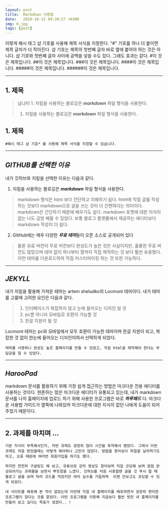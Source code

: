 ```yaml
---
layout: post
title:  Markdown 사용법
date:   2020-10-15 09:20:27 +0300
img: 6.jpg
tags: [post]
---
```



이렇게 해시 태그 샵 기호를 사용해 제목 서식을 지정한다. "#" 기호를 하나 더 붙이면 제목 글자가 더 작아진다. 샵 기호는 제목의 첫번째 글자 바로 옆에 붙어야 하는 것은 아니다. 샵 기호와 첫번째 글자 사이에 공백을 넣을 수도 있다. 그래도 효과는 같다.
#이 것은 제목입니다.
##이 것은 제목입니다.
###이 것은 제목입니다.
####이 것은 제목입니다.
#####이 것은 제목입니다.
######이 것은 제목입니다.

_ _ _



## 1. 제목

>냠냐미 1. 지킬을 사용하는 블로깅은 ***markdown*** 파일 형식을 사용한다. 
>1. 지킬을 사용하는 블로깅은 ***markdown*** 파일 형식을 사용한다. 


## 1. 제목

```
#해시 태그 샵 기호* 를 사용해 제목 서식을 지정할 수 있습니다.
```




_ _ _


## *GITHUB를 선택한 이유*
내가 깃허브와 지킬을 선택한 이유는 다음과 같다.
1. 지킬을 사용하는 블로깅은 ***markdown*** 파일 형식을 사용한다. 
> markdown 형식은 html 보다 간단하고 이해하기 쉽다. html에 직접 글를 작성하는 것보다 markdown으로 글을 쓰는 것이 더 간편하다는 의미이다. markdown은 간단하기 때문에 배우기도 쉽다. markdown 포맷에 대한 지식이 없는 나도 금방 배울 수 있었다. 보통 블로그 플랫폼에서 제공하는 에디터보다 markdown 작성이 더 쉽다. 

2. GitHub에는 매우 다양한 ***무료 테마***들이 오픈 소스로 공개되어 있다
> 물론 유료 버전이 무료 버전보다 완성도가 높은 것은 사실이지만, 훌륭한 무료 버전도 많았으며 테마 없이 하나부터 열까지 직접 제작하는 것 보다 훨씬 유용했다. 이런 테마를 다운로드하여 직접 커스터마이징 하는 것 또한 가능하다.


_ _ _
## *JEKYLL*
내가 지킬을 활용해 가져온 테마는 artem sheludko의 Locmont 테마이다. 내가 테마를 고를때 고려한 요인은 다음과 같다.
>1. 인터페이스가 복잡하지 않고 눈에 들어오는 디자인 일 것
>2. pc뿐 아니라 모바일로 호환이 가능할 것
>3. 한글 지원이 될 것

Locmont 테마는 pc와 모바일에서 모두 호환이 가능한 테마이며 한글 지원이 되고, 복잡한 것 없이 한눈에 들어오는 디자인이여서 선택하게 되었다.

```
테마를 사용하니 완성도 높은 홈페이지를 만들 수 있었고, 직접 html을 제작해야 한다는 부담감을 덜 수 있었다.
```


_ _ _
## *HarooPad*
markdown 문서를 활용하기 위해 가장 쉽게 접근하는 방법은 마크다운 전용 에디터를 사용하는 것이다.
현존하는 많은 마크다운 에디터가 유통되고 있는데, 내가 markdown 문서를 나의 홈페이지에 업로드 하기 위해 사용한 프로그램은 바로 ***하루패드*** 다. 마크다운 사용법 가이드가 옆쪽에 나와있어 마크다운에 대한 지식이 없던 나에게 도움이 되어주었기 때문이다.

_ _ _
## 2. 과제를 마치며 ...

```
기본 지식이 부족해서인지, 저번 과제도 굉장히 많이 시간을 투자해서 했었다. 그래서 이번 과제도 처음 받았을때는 어떻게 해야하나 고민이 많았다. 방법을 찾아보다 파일을 날려먹기도 하고, 오류 때문에 여러번 회원가입을 하기도 했다. 

하지만 천천히 구글링도 해 보고, 유튜브로 강의 영상도 찾아보며 직접 코딩해 보며 점점 완성되어가는 과제물을 보면서 뿌듯함을 느꼈다. 깃허브를 처음 사용할땐 글을 깃 푸시 할 때 블로그 글을 보며 따라 코드를 적었지만 여러 실수를 거듭하며  이젠 안보고도 코딩할 수 있게 되었다. 

내 사이트를 배포해 본 적이 없었는데 이번에 직접 내 홈페이지를 배포하면서 굉장히 편리한 프로그램이 많다는 것을 알았다. 이런 프로그램을 이용해 지금보다 훨씬 멋진 내 홈페이지를 만들어 보고 싶다는 목표가 생겼다.. !
```






